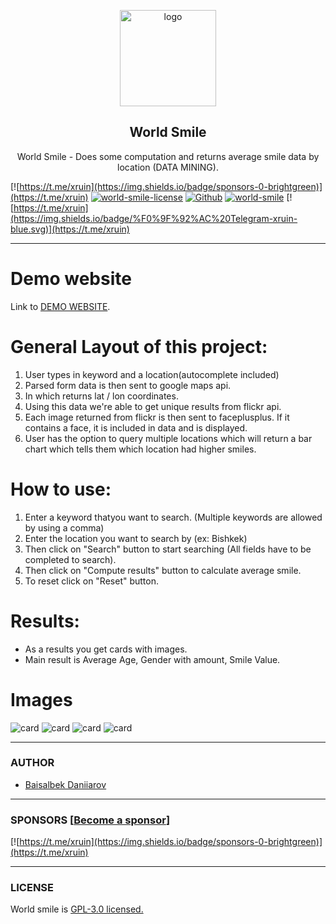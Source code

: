<p align="center">
    <img src="https://i.postimg.cc/tThZ0mtN/smile.jpg" alt="logo" width="154" height="154">
</p>

<h2 align="center">World Smile</h2>

<p align="center">
     World Smile - Does some computation and returns average smile data by location (DATA MINING).
</p>

[![https://t.me/xruin](https://img.shields.io/badge/sponsors-0-brightgreen)](https://t.me/xruin)
[![world-smile-license](https://img.shields.io/github/license/xbaysal11/world-smile)](https://github.com/xbaysal11/world-smile)
[![Github](https://img.shields.io/github/followers/xbaysal11?style=social)](https://github.com/xbaysal11)
[![world-smile](https://img.shields.io/github/stars/xbaysal11/world-smile?style=social)](https://github.com/xbaysal11/world-smile)
[![https://t.me/xruin](https://img.shields.io/badge/%F0%9F%92%AC%20Telegram-xruin-blue.svg)](https://t.me/xruin)

---

# Demo website

Link to [DEMO WEBSITE](https://xbaysal11.github.io/world-smile/).

# General Layout of this project:

1. User types in keyword and a location(autocomplete included)
2. Parsed form data is then sent to google maps api.
3. In which returns lat / lon coordinates.
4. Using this data we're able to get unique results from flickr api.
5. Each image returned from flickr is then sent to faceplusplus. If it contains a face, it is included in data and is displayed.
6. User has the option to query multiple locations which will return a bar chart which tells them which location had higher smiles.

# How to use:

1. Enter a keyword thatyou want to search. (Multiple keywords are allowed by using a comma)
2. Enter the location you want to search by (ex: Bishkek)
3. Then click on "Search" button to start searching (All fields have to be completed to search).
4. Then click on "Compute results" button to calculate average smile.
5. To reset click on "Reset" button.

# Results:

* As a results you get cards with images.
* Main result is Average Age, Gender with amount, Smile Value.

# Images

![card](https://i.postimg.cc/KzKWzDF0/Screenshot-2020-05-01-World-Smile.png)
![card](https://i.postimg.cc/T1H2M9df/Screenshot-2020-05-01-World-Smile-2.png)
![card](https://i.postimg.cc/VLGzH14M/Screenshot-2020-05-01-World-Smile-3.png)
![card](https://i.postimg.cc/SNwcFLty/Screenshot-2020-05-01-World-Smile-1.png)

---

### AUTHOR

-   [Baisalbek Daniiarov](https://github.com/xbaysal11)

---

### SPONSORS [[Become a sponsor](https://t.me/xruin)]

[![https://t.me/xruin](https://img.shields.io/badge/sponsors-0-brightgreen)](https://t.me/xruin)

---

### LICENSE

World smile is [GPL-3.0 licensed.](https://github.com/xbaysal11/world-smile/blob/master/LICENSE)
